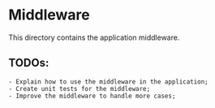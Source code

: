 # Middleware

This directory contains the application middleware.

## TODOs:

    - Explain how to use the middleware in the application;
    - Create unit tests for the middleware;
    - Improve the middleware to handle more cases;